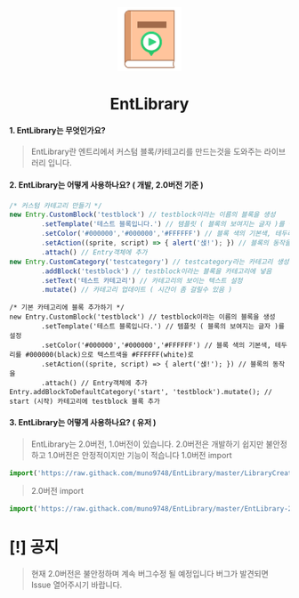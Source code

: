 <p align="center"><img src="https://github.com/muno9748/EntLibrary/blob/master/logo.png?raw=true" /></p>
<h1 align="center">EntLibrary</h1>

#### 1. EntLibrary는 무엇인가요?
> EntLibrary란 엔트리에서 커스텀 블록/카테고리를 만드는것을 도와주는 라이브러리 입니다.

#### 2. EntLibrary는 어떻게 사용하나요? ( 개발, 2.0버전 기준 )
```js
/* 커스텀 카테고리 만들기 */
new Entry.CustomBlock('testblock') // testblock이라는 이름의 블록을 생성
        .setTemplate('테스트 블록입니다.') // 템플릿 ( 블록의 보여지는 글자 )를 설정
        .setColor('#000000','#000000','#FFFFFF') // 블록 색의 기본색, 테두리를 #000000(black)으로 텍스트색을 #FFFFFF(white)로
        .setAction((sprite, script) => { alert('샍!'); }) // 블록의 동작을
        .attach() // Entry객체에 추가
new Entry.CustomCategory('testcategory') // testcategory라는 카테고리 생성
        .addBlock('testblock') // testblock이라는 블록을 카테고리에 넣음
        .setText('테스트 카테고리') // 카테고리의 보이는 텍스트 설정
        .mutate() // 카테고리 업데이트 ( 시간이 좀 걸릴수 있음 )
```
```
/* 기본 카테고리에 블록 추가하기 */
new Entry.CustomBlock('testblock') // testblock이라는 이름의 블록을 생성
        .setTemplate('테스트 블록입니다.') // 템플릿 ( 블록의 보여지는 글자 )를 설정
        .setColor('#000000','#000000','#FFFFFF') // 블록 색의 기본색, 테두리를 #000000(black)으로 텍스트색을 #FFFFFF(white)로
        .setAction((sprite, script) => { alert('샍!'); }) // 블록의 동작을
        .attach() // Entry객체에 추가
Entry.addBlockToDefaultCategory('start', 'testblock').mutate(); // start (시작) 카테고리에 testblock 블록 추가
```

#### 3. EntLibrary는 어떻게 사용하나요? ( 유저 )
> EntLibrary는 2.0버전, 1.0버전이 있습니다.
> 2.0버전은 개발하기 쉽지만 불안정하고 1.0버전은 안정적이지만 기능이 적습니다
> 1.0버전 import
```js
import('https://raw.githack.com/muno9748/EntLibrary/master/LibraryCreator.js')
```
> 2.0버전 import
```js
import('https://raw.githack.com/muno9748/EntLibrary/master/EntLibrary-2.0.min.js')
```

# [!] 공지
> 현재 2.0버전은 불안정하며 계속 버그수정 될 예정입니다
> 버그가 발견되면 Issue 열어주시기 바랍니다.
